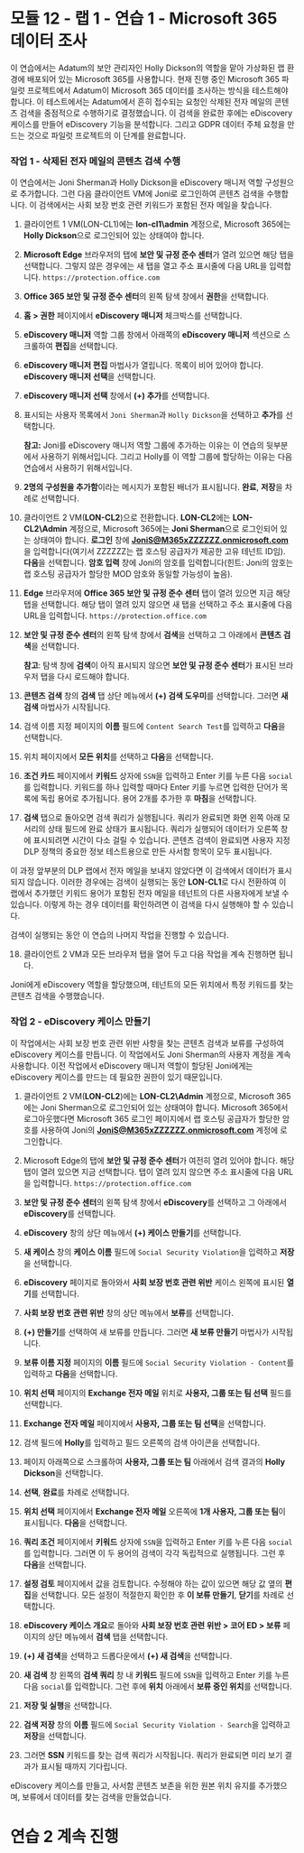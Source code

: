 ﻿# 모듈 12 - 랩 1 - 연습 1 - Microsoft 365 데이터 조사


이 연습에서는 Adatum의 보안 관리자인 Holly Dickson의 역할을 맡아 가상화된 랩 환경에 배포되어 있는 Microsoft 365를 사용합니다. 현재 진행 중인 Microsoft 365 파일럿 프로젝트에서 Adatum이 Microsoft 365 데이터를 조사하는 방식을 테스트해야 합니다. 이 테스트에서는 Adatum에서 흔히 접수되는 요청인 삭제된 전자 메일의 콘텐츠 검색을 중점적으로 수행하기로 결정했습니다. 이 검색을 완료한 후에는 eDiscovery 케이스를 만들어 eDiscovery 기능을 분석합니다. 그리고 GDPR 데이터 주체 요청을 만드는 것으로 파일럿 프로젝트의 이 단계를 완료합니다.

### 작업 1 - 삭제된 전자 메일의 콘텐츠 검색 수행

이 연습에서는 Joni Sherman과 Holly Dickson을 eDiscovery 매니저 역할 구성원으로 추가합니다. 그런 다음 클라이언트 VM에 Joni로 로그인하여 콘텐츠 검색을 수행합니다. 이 검색에서는 사회 보장 번호 관련 키워드가 포함된 전자 메일을 찾습니다.

1. 클라이언트 1 VM(LON-CL1)에는 **lon-cl1\admin** 계정으로, Microsoft 365에는 **Holly Dickson**으로 로그인되어 있는 상태여야 합니다. 

2. **Microsoft Edge** 브라우저의 탭에 **보안 및 규정 준수 센터**가 열려 있으면 해당 탭을 선택합니다. 그렇지 않은 경우에는 새 탭을 열고 주소 표시줄에 다음 URL을 입력합니다. `https://protection.office.com`

3. **Office 365 보안 및 규정 준수 센터**의 왼쪽 탐색 창에서 **권한**을 선택합니다.

4. **홈 &gt; 권한** 페이지에서 **eDiscovery 매니저** 체크박스를 선택합니다.

5. **eDiscovery 매니저** 역할 그룹 창에서 아래쪽의 **eDiscovery 매니저** 섹션으로 스크롤하여 **편집**을 선택합니다.

6. **eDiscovery 매니저 편집** 마법사가 열립니다. 목록이 비어 있어야 합니다. **eDiscovery 매니저 선택**을 선택합니다.

7. **eDiscovery 매니저 선택** 창에서 **(+) 추가**를 선택합니다.

8. 표시되는 사용자 목록에서 `Joni Sherman`과 `Holly Dickson`을 선택하고 **추가**를 선택합니다.  

    ‎**참고:** Joni를 eDiscovery 매니저 역할 그룹에 추가하는 이유는 이 연습의 뒷부분에서 사용하기 위해서입니다. 그리고 Holly를 이 역할 그룹에 할당하는 이유는 다음 연습에서 사용하기 위해서입니다.

9. **2명의 구성원을 추가함**이라는 메시지가 포함된 배너가 표시됩니다. **완료**, **저장**을 차례로 선택합니다.

10. 클라이언트 2 VM(**LON-CL2**)으로 전환합니다. **LON-CL2**에는 **LON-CL2\Admin** 계정으로, Microsoft 365에는 **Joni Sherman**으로 로그인되어 있는 상태여야 합니다. **로그인** 창에 **JoniS@M365xZZZZZZ.onmicrosoft.com**을 입력합니다(여기서 ZZZZZZ는 랩 호스팅 공급자가 제공한 고유 테넌트 ID임). **다음**을 선택합니다. **암호 입력** 창에 Joni의 암호를 입력합니다(힌트: Joni의 암호는 랩 호스팅 공급자가 할당한 MOD 암호와 동일할 가능성이 높음).

11. **Edge** 브라우저에 **Office 365 보안 및 규정 준수 센터** 탭이 열려 있으면 지금 해당 탭을 선택합니다. 해당 탭이 열려 있지 않으면 새 탭을 선택하고 주소 표시줄에 다음 URL을 입력합니다. `https://protection.office.com`

12. **보안 및 규정 준수 센터**의 왼쪽 탐색 창에서 **검색**을 선택하고 그 아래에서 **콘텐츠 검색**을 선택합니다.  

    ‎**참고**: 탐색 창에 **검색**이 아직 표시되지 않으면 **보안 및 규정 준수 센터**가 표시된 브라우저 탭을 다시 로드해야 합니다.

13. **콘텐츠 검색** 창의 **검색** 탭 상단 메뉴에서 **(+) 검색 도우미**를 선택합니다. 그러면 **새 검색** 마법사가 시작됩니다.

14. 검색 이름 지정 페이지의 **이름** 필드에 `Content Search Test`를 입력하고 **다음**을 선택합니다.

15. 위치 페이지에서 **모든 위치**를 선택하고 **다음**을 선택합니다.

16. **조건 카드** 페이지에서 **키워드** 상자에 `SSN`을 입력하고 Enter 키를 누른 다음 `social`를 입력합니다.  키워드를 하나 입력할 때마다 Enter 키를 누르면 입력한 단어가 목록에 독립 용어로 추가됩니다. 용어 2개를 추가한 후 **마침**을 선택합니다.

17. **검색** 탭으로 돌아오면 검색 쿼리가 실행됩니다. 쿼리가 완료되면 화면 왼쪽 아래 모서리의 상태 필드에 완료 상태가 표시됩니다. 쿼리가 실행되어 데이터가 오른쪽 창에 표시되려면 시간이 다소 걸릴 수 있습니다. 콘텐츠 검색이 완료되면 사용자 지정 DLP 정책의 중요한 정보 테스트용으로 만든 사서함 항목이 모두 표시됩니다.  

이 과정 앞부분의 DLP 랩에서 전자 메일을 보내지 않았다면 이 검색에서 데이터가 표시되지 않습니다.  이러한 경우에는 검색이 실행되는 동안 **LON-CL1**로 다시 전환하여 이 랩에서 추가했던 키워드 용어가 포함된 전자 메일을 테넌트의 다른 사용자에게 보낼 수 있습니다.  이렇게 하는 경우 데이터를 확인하려면 이 검색을 다시 실행해야 할 수 있습니다.

검색이 실행되는 동안 이 연습의 나머지 작업을 진행할 수 있습니다. 

18. 클라이언트 2 VM과 모든 브라우저 탭을 열어 두고 다음 작업을 계속 진행하면 됩니다.

Joni에게 eDiscovery 역할을 할당했으며, 테넌트의 모든 위치에서 특정 키워드를 찾는 콘텐츠 검색을 수행했습니다.

 

### 작업 2 - eDiscovery 케이스 만들기

이 작업에서는 사회 보장 번호 관련 위반 사항을 찾는 콘텐츠 검색과 보류를 구성하여 eDiscovery 케이스를 만듭니다. 이 작업에서도 Joni Sherman의 사용자 계정을 계속 사용합니다. 이전 작업에서 eDiscovery 매니저 역할이 할당된 Joni에게는 eDiscovery 케이스를 만드는 데 필요한 권한이 있기 때문입니다.

1. 클라이언트 2 VM(**LON-CL2**)에는 **LON-CL2\Admin** 계정으로, Microsoft 365에는 Joni Sherman으로 로그인되어 있는 상태여야 합니다. Microsoft 365에서 로그아웃했다면 Microsoft 365 로그인 페이지에서 랩 호스팅 공급자가 할당한 암호를 사용하여 Joni의 **JoniS@M365xZZZZZZ.onmicrosoft.com** 계정에 로그인합니다.

2. Microsoft Edge의 탭에 **보안 및 규정 준수 센터**가 여전히 열려 있어야 합니다. 해당 탭이 열려 있으면 지금 선택합니다. 탭이 열려 있지 않으면 주소 표시줄에 다음 URL을 입력합니다. `https://protection.office.com` 

3. **보안 및 규정 준수 센터**의 왼쪽 탐색 창에서 **eDiscovery**를 선택하고 그 아래에서 **eDiscovery**를 선택합니다.

4. **eDiscovery** 창의 상단 메뉴에서 **(+) 케이스 만들기**를 선택합니다.

5. **새 케이스** 창의 **케이스 이름** 필드에 `Social Security Violation`을 입력하고 **저장**을 선택합니다.

6. **eDiscovery** 페이지로 돌아와서 **사회 보장 번호 관련 위반** 케이스 왼쪽에 표시된 **열기**를 선택합니다.

7. **사회 보장 번호 관련 위반** 창의 상단 메뉴에서 **보류**를 선택합니다.

8. **(+) 만들기**를 선택하여 새 보류를 만듭니다. 그러면 **새 보류 만들기** 마법사가 시작됩니다.

9. **보류 이름 지정** 페이지의 **이름** 필드에 `Social Security Violation - Content`를 입력하고 **다음**을 선택합니다.

10. **위치 선택** 페이지의 **Exchange 전자 메일** 위치로 **사용자, 그룹 또는 팀 선택** 필드를 선택합니다.

12. **Exchange 전자 메일** 페이지에서 **사용자, 그룹 또는 팀 선택**을 선택합니다.

13. 검색 필드에 **Holly**를 입력하고 필드 오른쪽의 검색 아이콘을 선택합니다. 

13. 페이지 아래쪽으로 스크롤하여 **사용자, 그룹 또는 팀** 아래에서 검색 결과의 **Holly Dickson**을 선택합니다.

14. **선택**, **완료**를 차례로 선택합니다.

15. **위치 선택** 페이지에서 **Exchange 전자 메일** 오른쪽에 **1개 사용자, 그룹 또는 팀**이 표시됩니다. **다음**을 선택합니다.

16. **쿼리 조건** 페이지에서 **키워드** 상자에 `SSN`을 입력하고 Enter 키를 누른 다음 `social`를 입력합니다.  그러면 이 두 용어의 검색이 각각 독립적으로 실행됩니다. 그런 후 **다음**을 선택합니다.

17. **설정 검토** 페이지에서 값을 검토합니다. 수정해야 하는 값이 있으면 해당 값 옆의 **편집**을 선택합니다. 모든 설정이 적절한지 확인한 후 **이 보류 만들기**, **닫기**를 차례로 선택합니다.

18. **eDiscovery 케이스 개요**로 돌아와 **사회 보장 번호 관련 위반 &gt; 코어 ED &gt; 보류** 페이지의 상단 메뉴에서 **검색** 탭을 선택합니다.

19. **(+) 새 검색**을 선택하고 드롭다운에서 **(+) 새 검색**을 선택합니다.

20. **새 검색** 창 왼쪽의 **검색 쿼리** 창 내 **키워드** 필드에 `SSN`을 입력하고 Enter 키를 누른 다음 `social`를 입력합니다. 그런 후에 **위치** 아래에서 **보류 중인 위치**를 선택합니다.

21. **저장 및 실행**을 선택합니다.

22. **검색 저장** 창의 **이름** 필드에 `Social Security Violation - Search`을 입력하고 **저장**을 선택합니다.

23. 그러면 **SSN** 키워드를 찾는 검색 쿼리가 시작됩니다. 쿼리가 완료되면 미리 보기 결과가 표시될 때까지 기다립니다. 

eDiscovery 케이스를 만들고, 사서함 콘텐츠 보존을 위한 원본 위치 유지를 추가했으며, 보류에서 데이터를 찾는 검색을 만들었습니다.


# 연습 2 계속 진행
